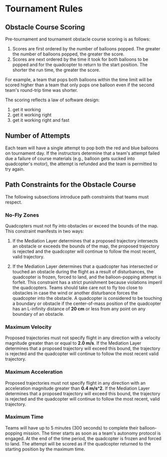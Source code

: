 # Tournament Rules

## Obstacle Course Scoring
Pre-tournament and tournament obstacle course scoring is as follows:
1) Scores are first ordered by the number of balloons popped. The greater
the number of balloons popped, the greater the score.
2) Scores are next ordered by the time it took for both balloons to be
popped and for the quadcopter to return to the start position. The shorter the
run time, the greater the score.

For example, a team that pops both balloons within the time limit will be
scored higher than a team that only pops one balloon even if the second team's
round-trip time was shorter.

The scoring reflects a law of software design: 
1) get it working
2) get it working right
3) get it working right and fast

## Number of Attempts
Each team will have a single attempt to pop both the red and blue balloons on
tournament day. If the instructors determine that a team's attempt failed due a
failure of course materials (e.g., balloon gets sucked into quadcopter's motor),
the attempt is refunded and the team is permitted to try again.

## Path Constraints for the Obstacle Course
The following subsections introduce path constraints that teams must respect.

### No-Fly Zones
Quadcopters must not fly into obstacles or exceed the bounds of the map. This
constraint manifests in two ways:

1) If the Mediation Layer determines that a proposed trajectory intersects an
obstacle or exceeds the bounds of the map, the proposed trajectory is rejected
and the quadcopter will continue to follow the most recent, valid trajectory.

2) If the Mediation Layer determines that a quadcopter has intersected or
touched an obstacle during the flight as a result of disturbances, the
quadcopter is frozen, forced to land, and the balloon-popping attempt is
forfeit. This constraint has a strict punishment because violations imperil
the quadcopters. Teams should take care not to fly too close to obstacles in
case the wind or another disturbance forces the quadcopter into the
obstacle. A quadcopter is considered to be touching a boundary or obstacle if
the center-of-mass position of the quadcopter has an L-infinity distance of
**20 cm** or less from any point on any boundary of an obstacle.

### Maximum Velocity
Proposed trajectories must not specify flight in any direction with a velocity
magnitude greater than or equal to **2.0 m/s**. If the Mediation Layer
determines that a proposed trajectory will exceed this bound, the trajectory
is rejected and the quadcopter will continue to follow the most recent valid
trajectory.

### Maximum Acceleration
Proposed trajectories must not specify flight in any direction with an
acceleration magnitude greater than **0.4 m/s^2**. If the Mediation Layer
determines that a proposed trajectory will exceed this bound, the trajectory
is rejected and the quadcopter will continue to follow the most recent, valid
trajectory.

### Maximum Time
Teams will have up to 5 minutes (300 seconds) to complete their
balloon-popping mission. The timer starts as soon as a team's autonomy
protocol is engaged. At the end of the time period, the quadcopter is frozen
and forced to land. The attempt will be scored as if the quadcopter returned
to the starting position by the maximum time.

